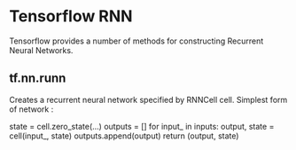 # Tensorflow RNN
Tensorflow provides a number of methods for constructing Recurrent Neural Networks.

## tf.nn.runn
Creates a recurrent neural network specified by RNNCell cell.
Simplest form of network :

state = cell.zero_state(...)
outputs = []
for input\_ in inputs:
  output, state = cell(input\_, state)
  outputs.append(output)
  return (output, state)

